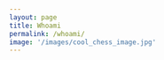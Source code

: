 ```yaml
---
layout: page
title: Whoami
permalink: /whoami/
image: '/images/cool_chess_image.jpg'
---
```


<script>
window.onload = function(){
  // Change this value to however many seconds you want to delay the text by.
  var theDelay = 2;
  var timer = setTimeout("showText()",theDelay*1000)
}
function showText(){
  document.getElementById("delayedText").style.visibility = "visible";
}
</script>
</head>
<body>
<div id="delayedText" style="visibility:hidden">
                        Thanks for visiting my site! On this page you can find my written reports, but please also check out my <b><u><a href="https://0xd4y.com/videos">videos</b></a></u>on my<b><u><a href="https://www.youtube.com/channel/UCSumP9z5Rzquqih-jpusTOQ">YouTube channel</a></u></b>. I plan on uploading more often on subjects ranging from external and internal penetration tests, to cloud penetration tests. <b>You can search for videos and writeups by using the search feature located at the top right of the webpage.</b></span>

![Beach Chess]({{site.baseurl}}/images/beach_chess.jpg#center)

Thanks for visiting my website! My name is Segev Eliezer. I first started learning cybersecurity in January 2016 and instantly fell in love with it. My passion for chess gave me a big headstart in the cybersecurity field, as I already possessed the abilities to focus under pressure, think critically, and problem solve. Since then I have penetrated and secured over 200 machines (some of these engagements are posted on this website).

Additionally, I led and created a cybersecurity team (ZeroToHero) from the ground up, and used my experience teaching to mentor my team members to a level of cybersecurity proficiency. It was the most rewarding thing to see my team collectively grow from winning 20% of competitions to 80%, and it was only possible due to the support and respect that my team members and I had for one another.

I initially created this website because I felt overwhelmed when first getting into cybersecurity, and I want to give back to the cybersecurity community and help guide learners such as yourself to a level of cybersecurity professionalism. Therefore, I write my reports and create videos in a detailed manner so that students can learn as much as possible without feeling lost.

I am a team player and open-minded individual who is looking to learn as much as possible. Please <a href="https://0xd4y.com/contact/">contact</a> me if you have any questions, comments, suggestions, or would simply like to reach out!
</div>
</body>
</div>
